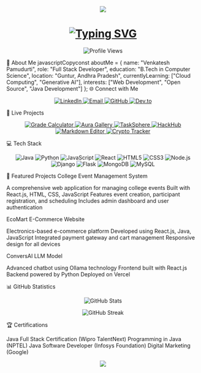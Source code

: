 <!-- Header Banner -->
<p align="center">
  <img src="https://capsule-render.vercel.app/api?type=waving&color=gradient&height=200&section=header&text=Venkatesh%20Pamudurti&fontSize=40&animation=fadeIn" />
</p>
<!-- Introduction with Typing Effect -->
<h1 align="center">
  <a href="https://git.io/typing-svg">
    <img src="https://readme-typing-svg.demolab.com?font=Fira+Code&size=30&pause=1000&center=true&vCenter=true&width=600&lines=Hi+👋%2C+I'm+Venkatesh;Full+Stack+Developer;Java+Developer;Open+Source+Enthusiast" alt="Typing SVG" />
  </a>
</h1>
<!-- Profile Views Counter -->
<p align="center">
  <img src="https://komarev.com/ghpvc/?username=Venkat5674&label=Profile%20views&color=0e75b6&style=flat" alt="Profile Views" />
</p>
<!-- About Me Section -->
🚀 About Me
javascriptCopyconst aboutMe = {
    name: "Venkatesh Pamudurti",
    role: "Full Stack Developer",
    education: "B.Tech in Computer Science",
    location: "Guntur, Andhra Pradesh",
    currentlyLearning: ["Cloud Computing", "Generative AI"],
    interests: ["Web Development", "Open Source", "Java Development"]
};
<!-- Connect with Me -->
🌐 Connect with Me
<p align="center">
  <a href="https://linkedin.com/in/venkatesh-pamudurti-2a134a252" target="_blank">
    <img src="https://img.shields.io/badge/LinkedIn-0077B5?style=for-the-badge&logo=linkedin&logoColor=white" alt="LinkedIn" />
  </a>
  <a href="mailto:22jr5a0509@gmail.com">
    <img src="https://img.shields.io/badge/Gmail-D14836?style=for-the-badge&logo=gmail&logoColor=white" alt="Email" />
  </a>
  <a href="https://github.com/Venkat5674" target="_blank">
    <img src="https://img.shields.io/badge/GitHub-100000?style=for-the-badge&logo=github&logoColor=white" alt="GitHub" />
  </a>
  <a href="https://dev.to/your-profile" target="_blank">
    <img src="https://img.shields.io/badge/dev.to-0A0A0A?style=for-the-badge&logo=devdot.to&logoColor=white" alt="Dev.to" />
  </a>
</p>
<!-- Live Projects -->
🚀 Live Projects
<p align="center">
  <a href="https://grade-calco.netlify.app" target="_blank">
    <img src="https://img.shields.io/badge/Grade_Calculator-00C7B7?style=for-the-badge&logo=netlify&logoColor=white" alt="Grade Calculator" />
  </a>
  <a href="https://auragallery.netlify.app" target="_blank">
    <img src="https://img.shields.io/badge/Aura_Gallery-00C7B7?style=for-the-badge&logo=netlify&logoColor=white" alt="Aura Gallery" />
  </a>
  <a href="https://tasksphere-509.netlify.app" target="_blank">
    <img src="https://img.shields.io/badge/TaskSphere-00C7B7?style=for-the-badge&logo=netlify&logoColor=white" alt="TaskSphere" />
  </a>
  <a href="https://hackhub.netlify.app" target="_blank">
    <img src="https://img.shields.io/badge/HackHub-00C7B7?style=for-the-badge&logo=netlify&logoColor=white" alt="HackHub" />
  </a>
  <a href="https://markdown-editor-venkatesh-509.netlify.app" target="_blank">
    <img src="https://img.shields.io/badge/Markdown_Editor-00C7B7?style=for-the-badge&logo=netlify&logoColor=white" alt="Markdown Editor" />
  </a>
  <a href="https://live-crypto-tracker-venkat.netlify.app" target="_blank">
    <img src="https://img.shields.io/badge/Crypto_Tracker-00C7B7?style=for-the-badge&logo=netlify&logoColor=white" alt="Crypto Tracker" />
  </a>
</p>
<!-- Technologies & Tools -->
💻 Tech Stack
<p align="center">
  <!-- Programming Languages -->
  <img src="https://img.shields.io/badge/Java-ED8B00?style=for-the-badge&logo=java&logoColor=white" alt="Java" />
  <img src="https://img.shields.io/badge/Python-3776AB?style=for-the-badge&logo=python&logoColor=white" alt="Python" />
  <img src="https://img.shields.io/badge/JavaScript-F7DF1E?style=for-the-badge&logo=javascript&logoColor=black" alt="JavaScript" />
  <!-- Frontend -->
  <img src="https://img.shields.io/badge/React-20232A?style=for-the-badge&logo=react&logoColor=61DAFB" alt="React" />
  <img src="https://img.shields.io/badge/HTML5-E34F26?style=for-the-badge&logo=html5&logoColor=white" alt="HTML5" />
  <img src="https://img.shields.io/badge/CSS3-1572B6?style=for-the-badge&logo=css3&logoColor=white" alt="CSS3" />
  <!-- Backend -->
  <img src="https://img.shields.io/badge/Node.js-43853D?style=for-the-badge&logo=node.js&logoColor=white" alt="Node.js" />
  <img src="https://img.shields.io/badge/Django-092E20?style=for-the-badge&logo=django&logoColor=white" alt="Django" />
  <img src="https://img.shields.io/badge/Flask-000000?style=for-the-badge&logo=flask&logoColor=white" alt="Flask" />
  <!-- Database -->
  <img src="https://img.shields.io/badge/MongoDB-4EA94B?style=for-the-badge&logo=mongodb&logoColor=white" alt="MongoDB" />
  <img src="https://img.shields.io/badge/MySQL-00000F?style=for-the-badge&logo=mysql&logoColor=white" alt="MySQL" />
</p>
<!-- Featured Projects -->
🌟 Featured Projects
College Event Management System

A comprehensive web application for managing college events
Built with React.js, HTML, CSS, JavaScript
Features event creation, participant registration, and scheduling
Includes admin dashboard and user authentication

EcoMart E-Commerce Website

Electronics-based e-commerce platform
Developed using React.js, Java, JavaScript
Integrated payment gateway and cart management
Responsive design for all devices

ConversAI LLM Model

Advanced chatbot using Ollama technology
Frontend built with React.js
Backend powered by Python
Deployed on Vercel

<!-- GitHub Stats -->
📊 GitHub Statistics
<p align="center">
  <img src="https://github-readme-stats.vercel.app/api?username=Venkat5674&show_icons=true&theme=radical" alt="GitHub Stats" />
</p>
<p align="center">
  <img src="https://github-readme-streak-stats.herokuapp.com/?user=Venkat5674&theme=radical" alt="GitHub Streak" />
</p>
<!-- Certifications -->
🏆 Certifications

Java Full Stack Certification (Wipro TalentNext)
Programming in Java (NPTEL)
Java Software Developer (Infosys Foundation)
Digital Marketing (Google)

<!-- Footer -->
<p align="center">
  <img src="https://capsule-render.vercel.app/api?type=waving&color=gradient&height=100&section=footer" />
</p>
